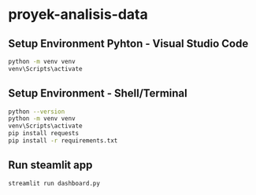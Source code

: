 # proyek-analisis-data
## Setup Environment Pyhton - Visual Studio Code
```bash
python -m venv venv
venv\Scripts\activate

```
## Setup Environment - Shell/Terminal
```bash
python --version
python -m venv venv
venv\Scripts\activate
pip install requests
pip install -r requirements.txt
```

## Run steamlit app
```bash
streamlit run dashboard.py
```
